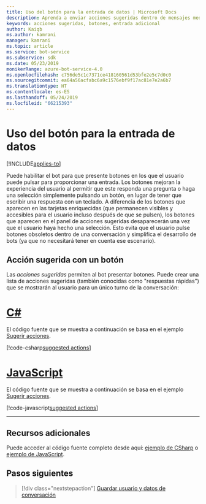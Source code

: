 ```yaml
---
title: Uso del botón para la entrada de datos | Microsoft Docs
description: Aprenda a enviar acciones sugeridas dentro de mensajes mediante Bot Framework SDK para JavaScript.
keywords: acciones sugeridas, botones, entrada adicional
author: Kaiqb
ms.author: kamrani
manager: kamrani
ms.topic: article
ms.service: bot-service
ms.subservice: sdk
ms.date: 05/23/2019
monikerRange: azure-bot-service-4.0
ms.openlocfilehash: c756de5c1c7371ce418160561d53bfe2e5c7d0c0
ms.sourcegitcommit: ea64a56acfabc6a9c1576ebf9f17ac81e7e2a6b7
ms.translationtype: HT
ms.contentlocale: es-ES
ms.lasthandoff: 05/24/2019
ms.locfileid: "66215393"
---
```

# <a name="use-button-for-input"></a>Uso del botón para la entrada de datos

[!INCLUDE[applies-to](../includes/applies-to.md)]

Puede habilitar el bot para que presente botones en los que el usuario puede pulsar para proporcionar una entrada. Los botones mejoran la experiencia del usuario al permitir que este responda una pregunta o haga una selección simplemente pulsando un botón, en lugar de tener que escribir una respuesta con un teclado. A diferencia de los botones que aparecen en las tarjetas enriquecidas (que permanecen visibles y accesibles para el usuario incluso después de que se pulsen), los botones que aparecen en el panel de acciones sugeridas desaparecerán una vez que el usuario haya hecho una selección. Esto evita que el usuario pulse botones obsoletos dentro de una conversación y simplifica el desarrollo de bots (ya que no necesitará tener en cuenta ese escenario). 

## <a name="suggest-action-using-button"></a>Acción sugerida con un botón

Las *acciones sugeridas* permiten al bot presentar botones. Puede crear una lista de acciones sugeridas (también conocidas como "respuestas rápidas") que se mostrarán al usuario para un único turno de la conversación: 

# <a name="ctabcsharp"></a>[C#](#tab/csharp)

El código fuente que se muestra a continuación se basa en el ejemplo [Sugerir acciones](https://aka.ms/SuggestedActionsCSharp).

[!code-csharp[suggested actions](~/../botbuilder-samples/samples/csharp_dotnetcore/08.suggested-actions/Bots/SuggestedActionsBot.cs?range=87-100)]

# <a name="javascripttabjavascript"></a>[JavaScript](#tab/javascript)

El código fuente que se muestra a continuación se basa en el ejemplo [Sugerir acciones](https://aka.ms/SuggestActionsJS).

[!code-javascript[suggested actions](~/../botbuilder-samples/samples/javascript_nodejs/08.suggested-actions/bots/suggestedActionsBot.js?range=61-64)]

---

## <a name="additional-resources"></a>Recursos adicionales

Puede acceder al código fuente completo desde aquí: [ejemplo de CSharp](https://aka.ms/SuggestedActionsCSharp) o [ejemplo de JavaScript](https://aka.ms/SuggestActionsJS).

## <a name="next-steps"></a>Pasos siguientes

> [!div class="nextstepaction"]
> [Guardar usuario y datos de conversación](./bot-builder-howto-v4-state.md)

